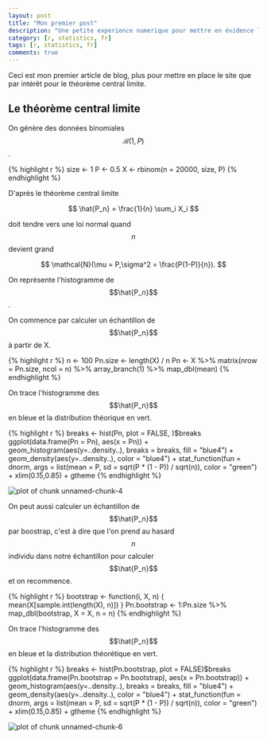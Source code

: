 ```yaml
---
layout: post
title: "Mon premier post"
description: "Une petite experience numerique pour mettre en évidence le théorème central limite."
category: [r, statistics, fr]
tags: [r, statistics, fr]
comments: true
---
```







Ceci est mon premier article de blog, plus pour mettre en place le site que par intérêt pour le théorème central limite.

## Le théorème central limite

On génère des données binomiales $$\mathcal{B}(1, P)$$.

{% highlight r %}
size <- 1
P <- 0.5
X <- rbinom(n = 20000, size, P)
{% endhighlight %}


D'après le théorème central limite 

$$
\hat{P_n} = \frac{1}{n} \sum_i X_i
$$

doit tendre vers une loi normal quand $$n$$ devient grand

$$
\mathcal{N}(\mu = P,\sigma^2 = \frac{P(1-P)}{n}).
$$

On représente l'histogramme de $$\hat{P_n}$$.

On commence par calculer un échantillon de $$\hat{P_n}$$ à partir de X.

{% highlight r %}
n <- 100
Pn.size <- length(X) / n
Pn <- X %>%
  matrix(nrow = Pn.size, ncol = n) %>%
  array_branch(1) %>%
  map_dbl(mean)
{% endhighlight %}

On trace l'histogramme des $$\hat{P_n}$$ en bleue et la distribution théorique en vert.

{% highlight r %}
breaks <- hist(Pn, plot = FALSE, )$breaks
ggplot(data.frame(Pn = Pn), aes(x = Pn)) +
  geom_histogram(aes(y=..density..), breaks = breaks, fill = "blue4") + 
  geom_density(aes(y=..density..), color = "blue4") + 
  stat_function(fun = dnorm, args = list(mean = P, sd = sqrt(P * (1 - P)) / sqrt(n)), color = "green") +
  xlim(0.15,0.85) + 
  gtheme
{% endhighlight %}

<img src="/blog/figure/source/2016-12-16-first-post/unnamed-chunk-4-1.png" title="plot of chunk unnamed-chunk-4" alt="plot of chunk unnamed-chunk-4" style="display: block; margin: auto;" />

On peut aussi calculer un échantillon de $$\hat{P_n}$$ par boostrap, c'est à dire que l'on prend au hasard
$$n$$ individu dans notre échantillon pour calculer $$\hat{P_n}$$ et on recommence.


{% highlight r %}
bootstrap <- function(i, X, n) {
  mean(X[sample.int(length(X), n)])
}
Pn.bootstrap <- 1:Pn.size %>%
  map_dbl(bootstrap, X = X, n = n)
{% endhighlight %}

On trace l'histogramme des $$\hat{P_n}$$ en bleue et la distribution théorétique en vert.

{% highlight r %}
breaks <- hist(Pn.bootstrap, plot = FALSE)$breaks
ggplot(data.frame(Pn.bootstrap = Pn.bootstrap), aes(x = Pn.bootstrap)) +
  geom_histogram(aes(y=..density..), breaks = breaks, fill = "blue4") + 
  geom_density(aes(y=..density..), color = "blue4") + 
  stat_function(fun = dnorm, args = list(mean = P, sd = sqrt(P * (1 - P)) / sqrt(n)), color = "green") +
  xlim(0.15,0.85) + 
  gtheme
{% endhighlight %}

<img src="/blog/figure/source/2016-12-16-first-post/unnamed-chunk-6-1.png" title="plot of chunk unnamed-chunk-6" alt="plot of chunk unnamed-chunk-6" style="display: block; margin: auto;" />
